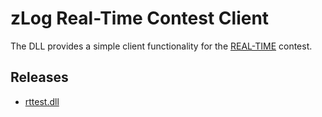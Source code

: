 zLog Real-Time Contest Client
====

The DLL provides a simple client functionality for the [REAL-TIME](http://ja1zlo.u-tokyo.org/rt/) contest.

## Releases

- [rttest.dll](https://github.com/nextzlog/zylo/releases/download/nightly/rttest.dll)
